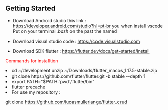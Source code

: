 

## Getting Started 
 
  * Download Android studio  this link :  https://developer.android.com/studio?hl=pt-br
  you when install vscode 
    Put on your terminal <i> .bash</i>  on the past the named   
  * Download visual studio code :  https://code.visualstudio.com
   
  * Download SDK flutter : https://flutter.dev/docs/get-started/install
   
   
  <p style="color:red;"> Commands for installtion</p> 
  <li> cd ~/development unzip ~/Downloads/flutter_macos_1.17.5-stable.zip   </li>
  <li> git clone https://github.com/flutter/flutter.git -b stable --depth 1 </li>
  <li> export PATH="$PATH:`pwd`/flutter/bin" </li>
  <li> flutter precache </li>

  

<li> For use my repository :</li> 

git clone https://github.com/lucasmullerlange/flutter_crud 



